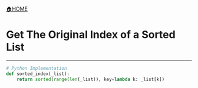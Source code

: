 [🏠HOME](README.md)

# Get The Original Index of a Sorted List

---

```python
# Python Implementation
def sorted_index(_list):
    return sorted(range(len(_list)), key=lambda k: _list[k])
```
